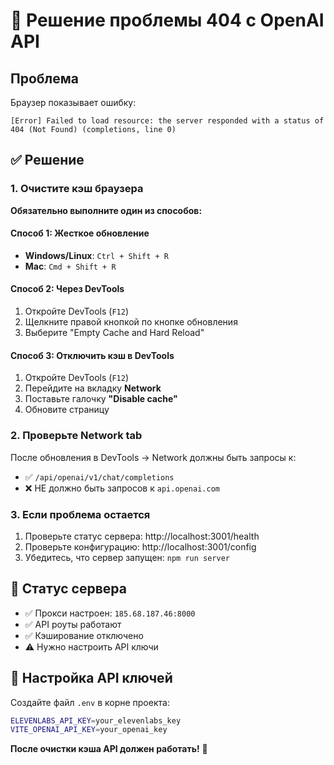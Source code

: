 # 🔧 Решение проблемы 404 с OpenAI API

## Проблема
Браузер показывает ошибку:
```
[Error] Failed to load resource: the server responded with a status of 404 (Not Found) (completions, line 0)
```

## ✅ Решение

### 1. Очистите кэш браузера
**Обязательно выполните один из способов:**

#### Способ 1: Жесткое обновление
- **Windows/Linux**: `Ctrl + Shift + R`
- **Mac**: `Cmd + Shift + R`

#### Способ 2: Через DevTools
1. Откройте DevTools (`F12`)
2. Щелкните правой кнопкой по кнопке обновления
3. Выберите "Empty Cache and Hard Reload"

#### Способ 3: Отключить кэш в DevTools
1. Откройте DevTools (`F12`)
2. Перейдите на вкладку **Network**
3. Поставьте галочку **"Disable cache"**
4. Обновите страницу

### 2. Проверьте Network tab
После обновления в DevTools → Network должны быть запросы к:
- ✅ `/api/openai/v1/chat/completions`
- ❌ НЕ должно быть запросов к `api.openai.com`

### 3. Если проблема остается
1. Проверьте статус сервера: http://localhost:3001/health
2. Проверьте конфигурацию: http://localhost:3001/config
3. Убедитесь, что сервер запущен: `npm run server`

## 🚀 Статус сервера
- ✅ Прокси настроен: `185.68.187.46:8000`
- ✅ API роуты работают
- ✅ Кэширование отключено
- ⚠️ Нужно настроить API ключи

## 📝 Настройка API ключей
Создайте файл `.env` в корне проекта:
```bash
ELEVENLABS_API_KEY=your_elevenlabs_key
VITE_OPENAI_API_KEY=your_openai_key
```

**После очистки кэша API должен работать!** 🎉
